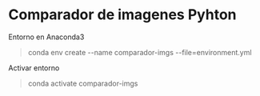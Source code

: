 # Comparador de imagenes Pyhton

Entorno en Anaconda3

> conda env create --name comparador-imgs --file=environment.yml

Activar entorno

> conda activate comparador-imgs
